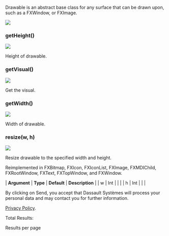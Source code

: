 Drawable is an abstract base class for any surface that can be drawn upon, such as a FXWindow, or FXImage.

![](https://help.3ds.com/2023/English/DSSIMULIA_Established/SIMACAERefImages/gui-fxdrawable.png)

### getHeight()  
![](https://help.3ds.com/2023/English/DSSIMULIA_Established/IconsReference/butix_top_wline.png)

Height of drawable.

### getVisual()  
![](https://help.3ds.com/2023/English/DSSIMULIA_Established/IconsReference/butix_top_wline.png)

Get the visual.

### getWidth()  
![](https://help.3ds.com/2023/English/DSSIMULIA_Established/IconsReference/butix_top_wline.png)

Width of drawable.

### resize(w, h)  
![](https://help.3ds.com/2023/English/DSSIMULIA_Established/IconsReference/butix_top_wline.png)

Resize drawable to the specified width and height.

Reimplemented in FXBitmap, FXIcon, FXIconList, FXImage, FXMDIChild, FXRootWindow, FXText, FXTopWindow, and FXWindow.

| **Argument** | **Type** | **Default** | **Description** |
| w | Int |   |   |
| h | Int |   |   |

By clicking on Send, you accept that Dassault Systèmes will process your personal data and may contact you for further information.

[Privacy Policy](https://www.3ds.com/privacy-policy).

Total Results:

Results per page